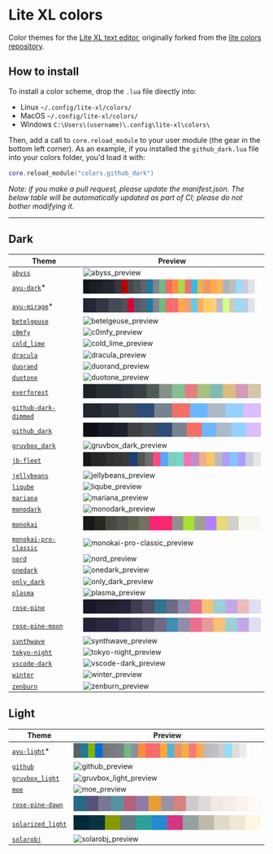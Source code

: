# Lite XL colors

Color themes for the [Lite XL text editor](https://github.com/lite-xl/lite-xl), originally forked from the [lite colors repository](https://github.com/rxi/lite-colors).

## How to install

To install a color scheme, drop the `.lua` file directly into:

*   Linux `~/.config/lite-xl/colors/`
*   MacOS `~/.config/lite-xl/colors/`
*   Windows `C:\Users\(username)\.config\lite-xl\colors\`

Then, add a call to `core.reload_module` to your user module (the gear in the bottom left corner). As an example, if you installed the `github_dark.lua` file into your colors folder, you'd load it with:

```lua
core.reload_module("colors.github_dark")
```

*Note: if you make a pull request, please update the manifest.json.
The below table will be automatically updated as part of CI; please
do not bother modifying it.*

---

## Dark

Theme                                                               | Preview
------------------------------------------------------------------- | ----------------------------------------------------------------
[`abyss`](colors/abyss.lua?raw=1)                                   | ![abyss_preview](previews/abyss.svg)
[`ayu-dark`](https://github.com/juliardi/lite-xl-ayu-theme.git)\*   | ![ayu-dark_preview](previews/ayu-dark.svg)
[`ayu-mirage`](https://github.com/juliardi/lite-xl-ayu-theme.git)\* | ![ayu-mirage_preview](previews/ayu-mirage.svg)
[`betelgeuse`](colors/betelgeuse.lua?raw=1)                         | ![betelgeuse_preview](previews/betelgeuse.svg)
[`c0mfy`](colors/c0mfy.lua?raw=1)                                   | ![c0mfy_preview](previews/c0mfy.svg)
[`cold_lime`](colors/cold_lime.lua?raw=1)                           | ![cold_lime_preview](previews/cold_lime.svg)
[`dracula`](colors/dracula.lua?raw=1)                               | ![dracula_preview](previews/dracula.svg)
[`duorand`](colors/duorand.lua?raw=1)                               | ![duorand_preview](previews/duorand.svg)
[`duotone`](colors/duotone.lua?raw=1)                               | ![duotone_preview](previews/duotone.svg)
[`everforest`](colors/everforest.lua?raw=1)                         | ![everforest_preview](previews/everforest.svg)
[`github-dark-dimmed`](colors/github-dark-dimmed.lua?raw=1)         | ![github-dark-dimmed_preview](previews/github-dark-dimmed.svg)
[`github_dark`](colors/github_dark.lua?raw=1)                       | ![github_dark_preview](previews/github_dark.svg)
[`gruvbox_dark`](colors/gruvbox_dark.lua?raw=1)                     | ![gruvbox_dark_preview](previews/gruvbox_dark.svg)
[`jb-fleet`](colors/jb-fleet.lua?raw=1)                             | ![jb-fleet_preview](previews/jb-fleet.svg)
[`jellybeans`](colors/jellybeans.lua?raw=1)                         | ![jellybeans_preview](previews/jellybeans.svg)
[`liqube`](colors/liqube.lua?raw=1)                                 | ![liqube_preview](previews/liqube.svg)
[`mariana`](colors/mariana.lua?raw=1)                               | ![mariana_preview](previews/mariana.svg)
[`monodark`](colors/monodark.lua?raw=1)                             | ![monodark_preview](previews/monodark.svg)
[`monokai`](colors/monokai.lua?raw=1)                               | ![monokai_preview](previews/monokai.svg)
[`monokai-pro-classic`](colors/monokai-pro-classic.lua?raw=1)       | ![monokai-pro-classic_preview](previews/monokai-pro-classic.svg)
[`nord`](colors/nord.lua?raw=1)                                     | ![nord_preview](previews/nord.svg)
[`onedark`](colors/onedark.lua?raw=1)                               | ![onedark_preview](previews/onedark.svg)
[`only_dark`](colors/only_dark.lua?raw=1)                           | ![only_dark_preview](previews/only_dark.svg)
[`plasma`](colors/plasma.lua?raw=1)                                 | ![plasma_preview](previews/plasma.svg)
[`rose-pine`](colors/rose-pine.lua?raw=1)                           | ![rose-pine_preview](previews/rose-pine.svg)
[`rose-pine-moon`](colors/rose-pine-moon.lua?raw=1)                 | ![rose-pine-moon_preview](previews/rose-pine-moon.svg)
[`synthwave`](colors/synthwave.lua?raw=1)                           | ![synthwave_preview](previews/synthwave.svg)
[`tokyo-night`](colors/tokyo-night.lua?raw=1)                       | ![tokyo-night_preview](previews/tokyo-night.svg)
[`vscode-dark`](colors/vscode-dark.lua?raw=1)                       | ![vscode-dark_preview](previews/vscode-dark.svg)
[`winter`](colors/winter.lua?raw=1)                                 | ![winter_preview](previews/winter.svg)
[`zenburn`](colors/zenburn.lua?raw=1)                               | ![zenburn_preview](previews/zenburn.svg)

## Light

Theme                                                              | Preview
------------------------------------------------------------------ | --------------------------------------------------------
[`ayu-light`](https://github.com/juliardi/lite-xl-ayu-theme.git)\* | ![ayu-light_preview](previews/ayu-light.svg)
[`github`](colors/github.lua?raw=1)                                | ![github_preview](previews/github.svg)
[`gruvbox_light`](colors/gruvbox_light.lua?raw=1)                  | ![gruvbox_light_preview](previews/gruvbox_light.svg)
[`moe`](colors/moe.lua?raw=1)                                      | ![moe_preview](previews/moe.svg)
[`rose-pine-dawn`](colors/rose-pine-dawn.lua?raw=1)                | ![rose-pine-dawn_preview](previews/rose-pine-dawn.svg)
[`solarized_light`](colors/solarized_light.lua?raw=1)              | ![solarized_light_preview](previews/solarized_light.svg)
[`solarobj`](colors/solarobj.lua?raw=1)                            | ![solarobj_preview](previews/solarobj.svg)
